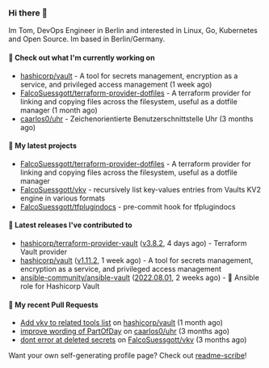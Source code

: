 ### Hi there 👋

Im Tom, DevOps Engineer in Berlin and interested in Linux, Go, Kubernetes and Open Source.
Im based in Berlin/Germany.

#### 👷 Check out what I'm currently working on

- [hashicorp/vault](https://github.com/hashicorp/vault) - A tool for secrets management, encryption as a service, and privileged access management (1 week ago)
- [FalcoSuessgott/terraform-provider-dotfiles](https://github.com/FalcoSuessgott/terraform-provider-dotfiles) - A terraform provider for linking and copying files across the filesystem, useful as a dotfile manager (1 month ago)
- [caarlos0/uhr](https://github.com/caarlos0/uhr) - Zeichenorientierte Benutzerschnittstelle Uhr (3 months ago)

#### 🌱 My latest projects

- [FalcoSuessgott/terraform-provider-dotfiles](https://github.com/FalcoSuessgott/terraform-provider-dotfiles) - A terraform provider for linking and copying files across the filesystem, useful as a dotfile manager
- [FalcoSuessgott/vkv](https://github.com/FalcoSuessgott/vkv) - recursively list key-values entries from Vaults KV2 engine in various formats
- [FalcoSuessgott/tfplugindocs](https://github.com/FalcoSuessgott/tfplugindocs) - pre-commit hook for tfplugindocs

#### 🔭 Latest releases I've contributed to

- [hashicorp/terraform-provider-vault](https://github.com/hashicorp/terraform-provider-vault) ([v3.8.2](https://github.com/hashicorp/terraform-provider-vault/releases/tag/v3.8.2), 4 days ago) - Terraform Vault provider
- [hashicorp/vault](https://github.com/hashicorp/vault) ([v1.11.2](https://github.com/hashicorp/vault/releases/tag/v1.11.2), 1 week ago) - A tool for secrets management, encryption as a service, and privileged access management
- [ansible-community/ansible-vault](https://github.com/ansible-community/ansible-vault) ([2022.08.01](https://github.com/ansible-community/ansible-vault/releases/tag/2022.08.01), 2 weeks ago) - :key: Ansible role for Hashicorp Vault

#### 🔨 My recent Pull Requests

- [Add vkv to related tools list](https://github.com/hashicorp/vault/pull/16285) on [hashicorp/vault](https://github.com/hashicorp/vault) (1 month ago)
- [improve wording of PartOfDay](https://github.com/caarlos0/uhr/pull/1) on [caarlos0/uhr](https://github.com/caarlos0/uhr) (3 months ago)
- [dont error at deleted secrets](https://github.com/FalcoSuessgott/vkv/pull/63) on [FalcoSuessgott/vkv](https://github.com/FalcoSuessgott/vkv) (3 months ago)

Want your own self-generating profile page? Check out [readme-scribe](https://github.com/muesli/readme-scribe)!
